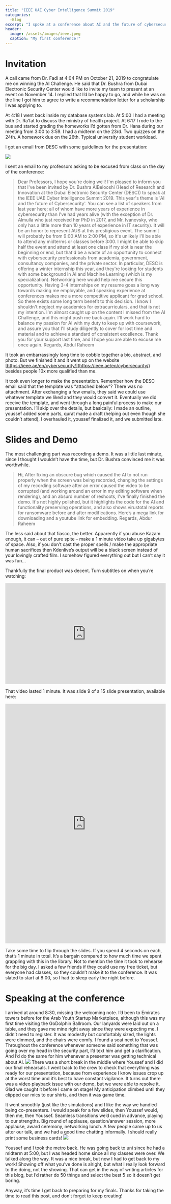 ```yaml
---
title: "IEEE UAE Cyber Intelligence Summit 2019"
categories:
  -Blog
excerpt: "I spoke at a conference about AI and the future of cybersecurity!"
header: 
  image: /assets/images/ieee.jpeg
  caption: "My first conference!"
---
```


# Invitation

A call came from Dr. Fadi at 4:04 PM on October 21, 2019 to congratulate me on winning the AI Challenge. He said that Dr. Bushra from Dubai Electronic Security Center would like to invite my team to present at an event on November 14. I replied that I’d be happy to go, and while he was on the line I got him to agree to write a recommendation letter for a scholarship I was applying to.

At 4:18 I went back inside my database systems lab. At 5:00 I had a meeting with Dr. Ra’fat to discuss the ministry of health project. At 6:17 I rode to the bus and started grading the homeworks I’d gotten from Dr. Hana during our meeting from 3:00 to 3:59. I had a midterm on the 23rd. Two quizzes on the 24th. A homework due on the 26th. Typical university student workload. 

I got an email from DESC with some guidelines for the presentation:

![](/assets/images/guidelines.png)

I sent an email to my professors asking to be excused from class on the day of the conference:

> Dear Professors,
I hope you're doing well!
I'm pleased to inform you that I've been invited by Dr. Bushra AlBelooshi (Head of Research and Innovation at the Dubai Electronic Security Center (DESC)) to speak at the IEEE UAE Cyber Intelligence Summit 2019. This year's theme is 'AI and the future of Cybersecurity'. You can see a list of speakers from last year here; all of whom have more years of experience in cybersecurity than I've had years alive (with the exception of Dr. Almulla who just received her PhD in 2017, and Mr. Ivanovsky, who only has a little more than 10 years of experience in IT security). It will be an honor to represent AUS at this prestigious event.
The summit will probably be from 9:00 AM to 2:00 PM, so it's unlikely I'll be able to attend any midterms or classes before 3:00. I might be able to skip half the event and attend at least one class if my slot is near the beginning or end, but that'd be a waste of an opportunity to connect with cybersecurity professionals from academia, government, consultancy companies, and the private sector.
In particular, DESC is offering a winter internship this year, and they're looking for students with some background in AI and Machine Learning (which is my specialization). Networking here would help me secure this opportunity. Having 3-4 internships on my resume goes a long way towards making me employable, and speaking experience at conferences makes me a more competitive applicant for grad school. So there exists some long term benefit to this decision.
I know I shouldn't neglect my academics for extracurriculars, and that is not my intention. I'm almost caught up on the content I missed from the AI Challenge, and this might push me back again. I'll work hard to balance my passion for AI with my duty to keep up with coursework, and assure you that I'll study diligently to cover for lost time and material and to achieve a standard of consistent excellence. Thank you for your support last time, and I hope you are able to excuse me once again.
Regards,
Abdul Raheem


It took an embarrassingly long time to cobble together a bio, abstract, and photo. But we finished it and it went up on the website [https://ieee.ae/en/cybersecurity/](https://ieee.ae/en/cybersecurity/) besides people 10x more qualified than me. 

It took even longer to make the presentation. Remember how the DESC email said that the template was “attached below”? There was no attachment. After exchanging a few emails, they said we could use whatever template we liked and they would convert it. Eventually we did receive the template, and went through a long painful process to make our presentation. I’ll skip over the details, but basically: I made an outline, youssef added some parts, qurat made a draft (helping out even though she couldn’t attend), I overhauled it, youssef finalized it, and we submitted late.  

# Slides and Demo

The most challenging part was recording a demo. It was a little last minute, since I thought I wouldn’t have the time, but Dr. Bushra convinced me it was worthwhile.


> Hi,
After fixing an obscure bug which caused the AI to not run properly when the screen was being recorded, changing the settings of my recording software after an error caused the video to be corrupted (and working around an error in my editing software when rendering), and an absurd number of reshoots, I've finally finished the demo. It's not highly polished, but it highlights the code for the AI and functionality preserving operations, and also shows virustotal reports for ransomware before and after modifications.
Here’s a mega link for downloading and a youtube link for embedding.
Regards,
Abdur Raheem

The less said about that fiasco, the better. Apparently if you abuse Kazam enough, it can – out of pure spite –  make a 1 minute video take up gigabytes of space. Also, if you don’t cast the proper spells / make the appropriate human sacrifices then Kdenlive’s output will be a black screen instead of your lovingly crafted film. I somehow figured everything out but I can’t say it was fun…

Thankfully the final product was decent. Turn subtitles on when you’re watching:

<style>
.responsive-wrap iframe{ max-width: 100%;}
</style>
<div class="responsive-wrap">
<!-- this is the embed code provided by Google -->
  <iframe width="560" height="315" src="https://www.youtube.com/embed/KQQijpqfNRM" frameborder="0" allow="accelerometer; autoplay; encrypted-media; gyroscope; picture-in-picture" allowfullscreen></iframe>
<!-- Google embed ends -->
</div>


That video lasted 1 minute. It was slide 9 of a 15 slide presentation, available here:

<style>
.responsive-wrap iframe{ max-width: 100%;}
</style>
<div class="responsive-wrap">
<!-- this is the embed code provided by Google -->
  <iframe src="https://docs.google.com/presentation/d/e/2PACX-1vQ9pK3m9PsDS7InM5XlYRHfTiCmS71obWAcYvsrzUuWqdYG_TsLaYDJ8Oap2QkUxPHyoalXTwruQ65E/embed?start=false&loop=false&delayms=3000" frameborder="0" width="1280" height="749" allowfullscreen="true" mozallowfullscreen="true" webkitallowfullscreen="true"></iframe>
<!-- Google embed ends -->
</div>

Take some time to flip through the slides. If you spend 4 seconds on each, that’s 1 minute in total. It’s a bargain compared to how much time we spent grappling with this in the library. Not to mention the time it took to rehearse for the big day. I asked a few friends if they could use my free ticket, but everyone had classes, so they couldn’t make it to the conference. It was slated to start at 8:00, so I had to sleep early the night before.

# Speaking at the conference

I arrived at around 8:30, missing the welcoming note. I’d been to Emirates towers before for the Arab Youth Startup Marketplace, although this was my first time visiting the GoDolphin Ballroom. Our lanyards were laid out on a table, and they gave me mine right away since they were expecting me. I didn’t need to register. It was modestly but comfortably sized, the lights were dimmed, and the chairs were comfy. I found a seat next to Youssef. Throughout the conference whenever someone said something that was going over my head in the security part, I’d text him and get a clarification. And I’d do the same for him whenever a presenter was getting technical about AI. 
![](/assets/images/ieeelanyard.JPG)
There was a short break in the middle where Youssef and I did our final rehearsals. I went back to the crew to check that everything was ready for our presentation, because from experience I know issues crop up at the worst time and it’s best to have constant vigilance. It turns out there was a video playback issue with our demo, but we were able to resolve it. Glad we caught it before I came on stage! My anticipation climbed until they clipped our mics to our shirts, and then it was game time.

It went smoothly (just like the simulations) and I like the way we handled being co-presenters. I would speak for a few slides, then Youssef would, then me, then Youssef. Seamless transitions we’d cued in advance, playing to our strengths. Big round of applause, question/answer session, more applause, award ceremony, networking lunch. A few people came up to us after our talk, and we had a good time chatting informally. I should really print some business cards!
![](/assets/images/ieeeAll.jpg)

Youssef and I took the metro back. He was going back to uni since he had a midterm at 5:00, but I was headed home since all my classes were over. We talked along the way. It was a nice break, but now I had to get back to my work! Showing off what you’ve done is alright, but what I really look forward to the doing, not the showing. That can get in the way of writing articles for this blog, but I’d rather do 50 things and select the best 5 so it doesn’t get boring. 

Anyway, it’s time I get back to preparing for my finals. Thanks for taking the time to read this post, and don’t forget to keep creating!
